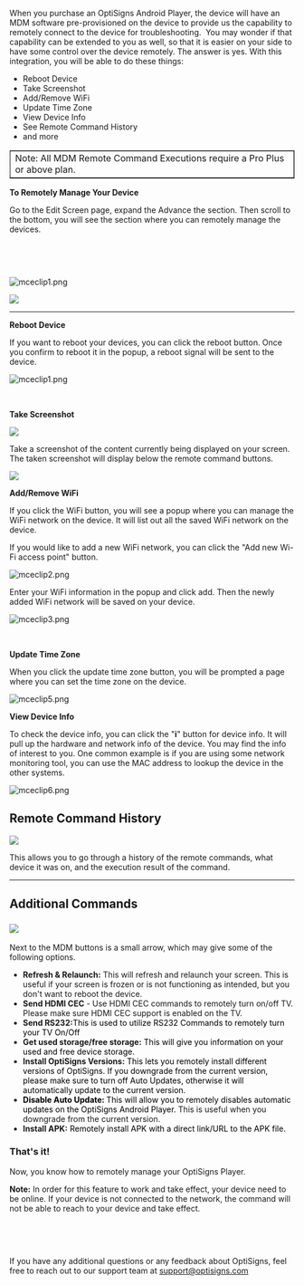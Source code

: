 <p>When you purchase an OptiSigns Android Player, the device will have an MDM software pre-provisioned on the device to provide us the capability to remotely connect to the device for troubleshooting.  You may wonder if that capability can be extended to you as well, so that it is easier on your side to have some control over the device remotely. The answer is yes. With this integration, you will be able to do these things:</p>
<ul>
<li>Reboot Device</li>
<li>Take Screenshot</li>
<li>Add/Remove WiFi</li>
<li>Update Time Zone </li>
<li>View Device Info</li>
<li>See Remote Command History</li>
<li>and more</li>
</ul>
<table style="border-collapse: collapse; width: 100%;" border="1">
<tbody>
<tr>
<td style="width: 100%;">Note: All MDM Remote Command Executions require a Pro Plus or above plan.</td>
</tr>
</tbody>
</table>
<p><span class="wysiwyg-font-size-x-large"><strong>To Remotely Manage Your Device</strong></span></p>
<p>Go to the Edit Screen page, expand the Advance the section. Then scroll to the bottom, you will see the section where you can remotely manage the devices.</p>
<p> </p>
<p> </p>
<p><img src="https://support.optisigns.com/hc/article_attachments/26503374847379" alt="mceclip1.png"></p>
<p><img src="https://support.optisigns.com/hc/article_attachments/31410878558739"></p>
<hr>
<p><span class="wysiwyg-font-size-x-large"><strong>Reboot Device</strong></span></p>
<p>If you want to reboot your devices, you can click the reboot button. Once you confirm to reboot it in the popup, a reboot signal will be sent to the device.</p>
<p><img src="https://support.optisigns.com/hc/article_attachments/4416921757331" alt="mceclip1.png"></p>
<p> </p>
<p><span class="wysiwyg-font-size-x-large"><strong>Take Screenshot</strong></span></p>
<p><span class="wysiwyg-font-size-x-large"><strong><img src="https://support.optisigns.com/hc/article_attachments/31411176243987"></strong></span></p>
<p>Take a screenshot of the content currently being displayed on your screen. The taken screenshot will display below the remote command buttons. </p>
<p><img src="https://support.optisigns.com/hc/article_attachments/31411157155987"></p>
<p><span class="wysiwyg-font-size-x-large"><strong>Add/Remove WiFi </strong></span></p>
<p>If you click the WiFi button, you will see a popup where you can manage the WiFi network on the device. It will list out all the saved WiFi network on the device. </p>
<p>If you would like to add a new WiFi network, you can click the "Add new Wi-Fi access point" button.</p>
<p><img src="https://support.optisigns.com/hc/article_attachments/4416930060051" alt="mceclip2.png"></p>
<p>Enter your WiFi information in the popup and click add. Then the newly added WiFi network will be saved on your device. </p>
<p><img src="https://support.optisigns.com/hc/article_attachments/4416922081811" alt="mceclip3.png"></p>
<p> </p>
<p><span class="wysiwyg-font-size-x-large"><strong>Update Time Zone</strong></span></p>
<p>When you click the update time zone button, you will be prompted a page where you can set the time zone on the device.</p>
<p><img src="https://support.optisigns.com/hc/article_attachments/4416920420883" alt="mceclip5.png"></p>
<p><span class="wysiwyg-font-size-x-large"><strong>View Device Info</strong></span></p>
<p>To check the device info, you can click the "<strong>i</strong>" button for device info. It will pull up the hardware and network info of the device. You may find the info of interest to you. One common example is if you are using some network monitoring tool, you can use the MAC address to lookup the device in the other systems. </p>
<p><img src="https://support.optisigns.com/hc/article_attachments/4416920604435" alt="mceclip6.png"></p>
<h2 id="h_01J2YNWG2YXG05YVP1JRCHZM75"><strong>Remote Command History</strong></h2>
<p><img src="https://support.optisigns.com/hc/article_attachments/31411176256787"></p>
<p>This allows you to go through a history of the remote commands, what device it was on, and the execution result of the command.</p>
<hr>
<h2 id="h_01J2YP9YAH6MT4FVHC0MCWMTXS" class="wysiwyg-text-align-left"><strong>Additional Commands</strong></h2>
<h3 id="h_01J2YP9YAHMR3E0TFEYEGDSH6H" class="wysiwyg-text-align-center"><strong><img src="https://support.optisigns.com/hc/article_attachments/31411495266323"></strong></h3>
<p>Next to the MDM buttons is a small arrow, which may give some of the following options. </p>
<ul>
<li>
<strong>Refresh &amp; Relaunch:</strong> This will refresh and relaunch your screen. This is useful if your screen is frozen or is not functioning as intended, but you don't want to reboot the device. </li>
<li>
<strong>Send HDMI CEC</strong> - Use HDMI CEC commands to remotely turn on/off TV. Please make sure HDMI CEC support is enabled on the TV.</li>
<li>
<strong>Send RS232:</strong><span class="OYPEnA text-decoration-none text-strikethrough-none" style="color: #000000; font-weight: 400; font-style: normal;">This is used to utilize RS232 Commands to remotely turn your TV On/Off</span>
</li>
<li>
<strong>Get used storage/free storage:</strong> <span class="OYPEnA text-decoration-none text-strikethrough-none" style="color: #000000; font-weight: 400; font-style: normal;">This will give you information on your used and free device storage.</span>
</li>
<li>
<strong>Install OptiSigns Versions:</strong> <span class="OYPEnA text-decoration-none text-strikethrough-none" style="color: #000000; font-weight: 400; font-style: normal;">This lets you remotely install different versions of OptiSigns. <span class="OYPEnA text-decoration-none text-strikethrough-none" style="color: #000000; font-weight: 400;"> If you downgrade from the current version, please make sure to turn off Auto Updates, otherwise it will automatically update to the current version.</span></span>
</li>
<li>
<span class="OYPEnA text-decoration-none text-strikethrough-none" style="color: #000000; font-weight: bold; font-style: normal;">Disable Auto Update: </span><span class="OYPEnA text-decoration-none text-strikethrough-none" style="color: #000000; font-weight: 400; font-style: normal;">This will allow you to remotely disables automatic updates on the OptiSigns Android Player.</span> This is useful when you downgrade from the current version.</li>
<li>
<strong>Install APK:</strong> <span class="OYPEnA text-decoration-none text-strikethrough-none" style="color: #000000; font-weight: 400; font-style: normal;">Remotely install APK with a direct link/URL to the APK file.</span>
</li>
</ul>
<h3 id="h_01HQ02872SD08AXQ79ADBNSBCG"><strong>That's it!</strong></h3>
<p>Now, you know how to remotely manage your OptiSigns Player.</p>
<p><strong>Note:</strong> In order for this feature to work and take effect, your device need to be online. If your device is not connected to the network, the command will not be able to reach to your device and take effect.</p>
<p> </p>
<p> </p>
<p>If you have any additional questions or any feedback about OptiSigns, feel free to reach out to our support team at <a href="mailto:support@optisigns.com" target="_self">support@optisigns.com</a></p>
<p> </p>